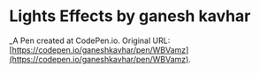 # Lights Effects by ganesh kavhar 
 _A Pen created at CodePen.io. Original URL: [https://codepen.io/ganeshkavhar/pen/WBVamz](https://codepen.io/ganeshkavhar/pen/WBVamz).

 